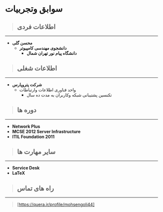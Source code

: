 # سوابق وتجربیات
> ## **اطلاعات فردی**
---
- **محسن گلی**
  + **دانشجوی مهندسی کامپیوتر**
    - **دانشگاه پیام نور تهران شمال** 
    
> ## **اطلاعات شغلی**
---
- **شرکت پتروپارس**
  - واحد فناوری اطلاعات وارتباطات
    - تکنسین پشتیبانی شبکه وکاربران به مدت ده سال 
    
> ## **دوره ها**
--- 
* **Network Plus**
* **MCSE 2012 Server Infrastructure**
* **ITIL Foundation 2011**

> ## **سایر مهارت ها**
---
* **Service Desk**
* **L**__a__**T**__e__**X**

> ## **راه های تماس**
---
> [https://quera.ir/profile/mohsengoli44]
